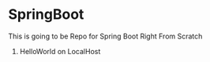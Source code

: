 # SpringBoot
This is going to be Repo for Spring Boot Right From Scratch
  1) HelloWorld on LocalHost
